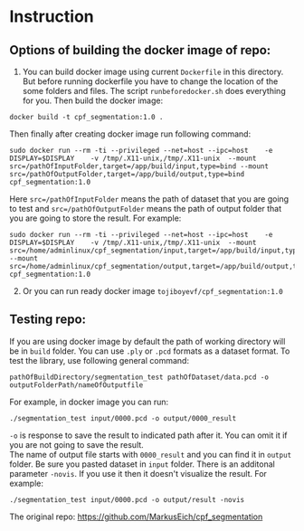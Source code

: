 # Instruction
## Options of building the docker image of repo:

1) You can build docker image using current `Dockerfile` in this directory. But before running dockerfile you have to change the location of the some folders and files. The script `runbeforedocker.sh` does everything for you. Then build the docker image:
```
docker build -t cpf_segmentation:1.0 .
```

Then finally after creating docker image run following command:

```sudo docker run --rm -ti --privileged --net=host --ipc=host    -e DISPLAY=$DISPLAY    -v /tmp/.X11-unix,/tmp/.X11-unix  --mount src=/pathOfInputFolder,target=/app/build/input,type=bind --mount src=/pathOfOutputFolder,target=/app/build/output,type=bind cpf_segmentation:1.0```

Here `src=/pathOfInputFolder` means the path of dataset that you are going to test and `src=/pathOfOutputFolder` means the path of output folder that you are going to store the result. For example:
```
sudo docker run --rm -ti --privileged --net=host --ipc=host    -e DISPLAY=$DISPLAY    -v /tmp/.X11-unix,/tmp/.X11-unix  --mount src=/home/adminlinux/cpf_segmentation/input,target=/app/build/input,type=bind --mount src=/home/adminlinux/cpf_segmentation/output,target=/app/build/output,type=bind cpf_segmentation:1.0
```
2) Or you can run ready docker image `tojiboyevf/cpf_segmentation:1.0`

## Testing repo:

If you are using docker image by default the path of working directory will be in `build` folder.
You can use `.ply` or `.pcd` formats as a dataset format. To test the library, use following general command:

```
pathOfBuildDirectory/segmentation_test pathOfDataset/data.pcd -o outputFolderPath/nameOfOutputfile
```
For example, in docker image you can run:
```
./segmentation_test input/0000.pcd -o output/0000_result
```
`-o` is response to save the result to indicated path after it. You can omit it if you are not going to save the result.  
The name of output file starts with `0000_result` and you can find it in `output` folder. Be sure you pasted dataset in `input` folder.
There is an additonal parameter `-novis`. If you use it then it doesn't visualize the result. For example:
```
./segmentation_test input/0000.pcd -o output/result -novis
```

The original repo: https://github.com/MarkusEich/cpf_segmentation
